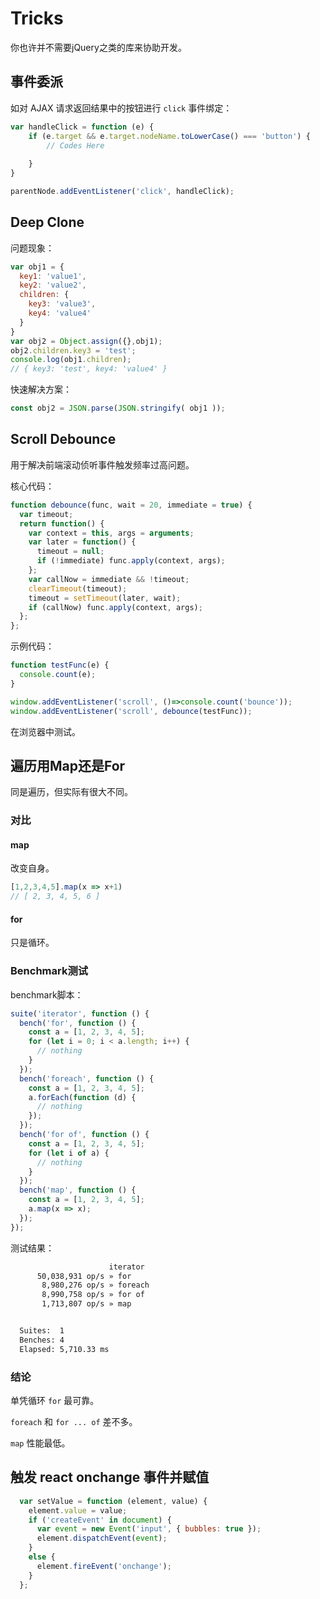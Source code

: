 # Tricks

你也许并不需要jQuery之类的库来协助开发。

## 事件委派

如对 AJAX 请求返回结果中的按钮进行 `click` 事件绑定：

```js
var handleClick = function (e) {
	if (e.target && e.target.nodeName.toLowerCase() === 'button') {
		// Codes Here
    
	}
}

parentNode.addEventListener('click', handleClick);
```


## Deep Clone

问题现象：

```js
var obj1 = {
  key1: 'value1',
  key2: 'value2',
  children: {
    key3: 'value3',
    key4: 'value4'
  }
}
var obj2 = Object.assign({},obj1);
obj2.children.key3 = 'test';
console.log(obj1.children);
// { key3: 'test', key4: 'value4' }
```

快速解决方案：

```js
const obj2 = JSON.parse(JSON.stringify( obj1 ));
```

## Scroll Debounce

用于解决前端滚动侦听事件触发频率过高问题。

核心代码：

```js
function debounce(func, wait = 20, immediate = true) {
  var timeout;
  return function() {
    var context = this, args = arguments;
    var later = function() {
      timeout = null;
      if (!immediate) func.apply(context, args);
    };
    var callNow = immediate && !timeout;
    clearTimeout(timeout);
    timeout = setTimeout(later, wait);
    if (callNow) func.apply(context, args);
  };
};
```


示例代码：

```js
function testFunc(e) {
  console.count(e);
}

window.addEventListener('scroll', ()=>console.count('bounce'));
window.addEventListener('scroll', debounce(testFunc));
```

在浏览器中测试。

## 遍历用Map还是For

同是遍历，但实际有很大不同。

### 对比

#### map

改变自身。

```js
[1,2,3,4,5].map(x => x+1)
// [ 2, 3, 4, 5, 6 ]
```

#### for

只是循环。

### Benchmark测试

benchmark脚本：

```js
suite('iterator', function () {
  bench('for', function () {
    const a = [1, 2, 3, 4, 5];
    for (let i = 0; i < a.length; i++) {
      // nothing
    }
  });
  bench('foreach', function () {
    const a = [1, 2, 3, 4, 5];
    a.forEach(function (d) {
      // nothing
    });
  });
  bench('for of', function () {
    const a = [1, 2, 3, 4, 5];
    for (let i of a) {
      // nothing
    }
  });
  bench('map', function () {
    const a = [1, 2, 3, 4, 5];
    a.map(x => x);
  });
});
```

测试结果：

```bash
                      iterator
      50,038,931 op/s » for
       8,980,276 op/s » foreach
       8,990,758 op/s » for of
       1,713,807 op/s » map


  Suites:  1
  Benches: 4
  Elapsed: 5,710.33 ms
```

### 结论

单凭循环 `for` 最可靠。

`foreach` 和 `for ... of` 差不多。

`map` 性能最低。

## 触发 react onchange 事件并赋值

```js
  var setValue = function (element, value) {
    element.value = value;
    if ('createEvent' in document) {
      var event = new Event('input', { bubbles: true });
      element.dispatchEvent(event);
    }
    else {
      element.fireEvent('onchange');
    }
  };
```